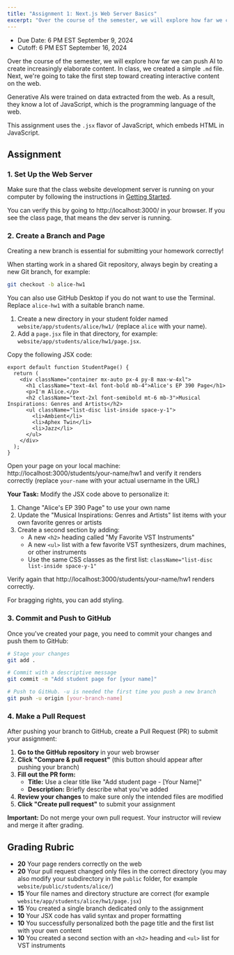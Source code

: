 ```yaml
---
title: "Assignment 1: Next.js Web Server Basics"
excerpt: "Over the course of the semester, we will explore how far we can push AI to create increasingly elaborate content."
---
```


- Due Date: 6 PM EST September 9, 2024
- Cutoff: 6 PM EST September 16, 2024

Over the course of the semester, we will explore how far we can push AI to
create increasingly elaborate content. In class, we created a simple `.md` file.
Next, we're going to take the first step toward creating interactive content on
the web.

Generative AIs were trained on data extracted from the web. As a result, they
know a lot of JavaScript, which is the programming language of the web. 

This assignment uses the `.jsx` flavor of JavaScript, which embeds HTML in
JavaScript.

## Assignment

### 1. Set Up the Web Server

Make sure that the class website development server is running on your computer by following the instructions in [Getting Started](/modules/getting-started). 

You can verify this by going to http://localhost:3000/ in your browser. If you see
the class page, that means the dev server is running.

### 2. Create a Branch and Page

Creating a new branch is essential for submitting your homework correctly!

When starting work in a shared Git repository, always begin by creating a new Git branch, for example:

```bash
git checkout -b alice-hw1
```

You can also use GitHub Desktop if you do not want to use the Terminal.
Replace `alice-hw1` with a suitable branch name.

1. Create a new directory in your student folder named `website/app/students/alice/hw1/` (replace `alice` with your name).
1. Add a `page.jsx` file in that directory, for example: `website/app/students/alice/hw1/page.jsx`.

Copy the following JSX code:

```tsx
export default function StudentPage() {
  return (
    <div className="container mx-auto px-4 py-8 max-w-4xl">
      <h1 className="text-4xl font-bold mb-4">Alice's EP 390 Page</h1>
      <p>I'm Alice.</p>
      <h2 className="text-2xl font-semibold mt-6 mb-3">Musical Inspirations: Genres and Artists</h2>
      <ul className="list-disc list-inside space-y-1">
        <li>Ambient</li>
        <li>Aphex Twin</li>
        <li>Jazz</li>
      </ul>
    </div>
  );
}
```

Open your page on your local machine:
http://localhost:3000/students/your-name/hw1 and verify it renders correctly
(replace `your-name` with your actual username in the URL)

**Your Task:** Modify the JSX code above to personalize it:
1. Change "Alice's EP 390 Page" to use your own name
2. Update the "Musical Inspirations: Genres and Artists" list items with your own favorite genres or artists
3. Create a second section by adding:
   - A new `<h2>` heading called "My Favorite VST Instruments"
   - A new `<ul>` list with a few favorite VST synthesizers, drum machines, or other instruments
   - Use the same CSS classes as the first list: `className="list-disc list-inside space-y-1"`

Verify again that http://localhost:3000/students/your-name/hw1 renders correctly.

For bragging rights, you can add styling.

### 3. Commit and Push to GitHub

Once you've created your page, you need to commit your changes and push them to GitHub: 

```bash
# Stage your changes
git add .

# Commit with a descriptive message
git commit -m "Add student page for [your name]"

# Push to GitHub. -u is needed the first time you push a new branch
git push -u origin [your-branch-name]
```


### 4. Make a Pull Request

After pushing your branch to GitHub, create a Pull Request (PR) to submit your assignment:

1. **Go to the GitHub repository** in your web browser
2. **Click "Compare & pull request"** (this button should appear after pushing your branch)
3. **Fill out the PR form:**
   - **Title:** Use a clear title like "Add student page - [Your Name]"
   - **Description:** Briefly describe what you've added
4. **Review your changes** to make sure only the intended files are modified
5. **Click "Create pull request"** to submit your assignment

**Important:** Do not merge your own pull request. Your instructor will review and merge it after grading.

## Grading Rubric

- **20** Your page renders correctly on the web
- **20** Your pull request changed only files in the correct directory (you may also modify your subdirectory in the `public` folder, for example `website/public/students/alice/`)
- **15** Your file names and directory structure are correct (for example `website/app/students/alice/hw1/page.jsx`)
- **15** You created a single branch dedicated only to the assignment
- **10** Your JSX code has valid syntax and proper formatting
- **10** You successfully personalized both the page title and the first list with your own content
- **10** You created a second section with an `<h2>` heading and `<ul>` list for VST instruments 
